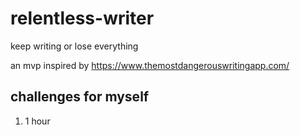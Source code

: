 # relentless-writer

keep writing or lose everything

an mvp inspired by https://www.themostdangerouswritingapp.com/

## challenges for myself

1. 1 hour
